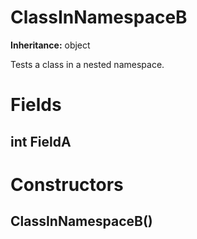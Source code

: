 # ClassInNamespaceB

**Inheritance:** object  
  
Tests a class in a nested namespace.  
  

# Fields

## int FieldA

# Constructors

##  ClassInNamespaceB()

